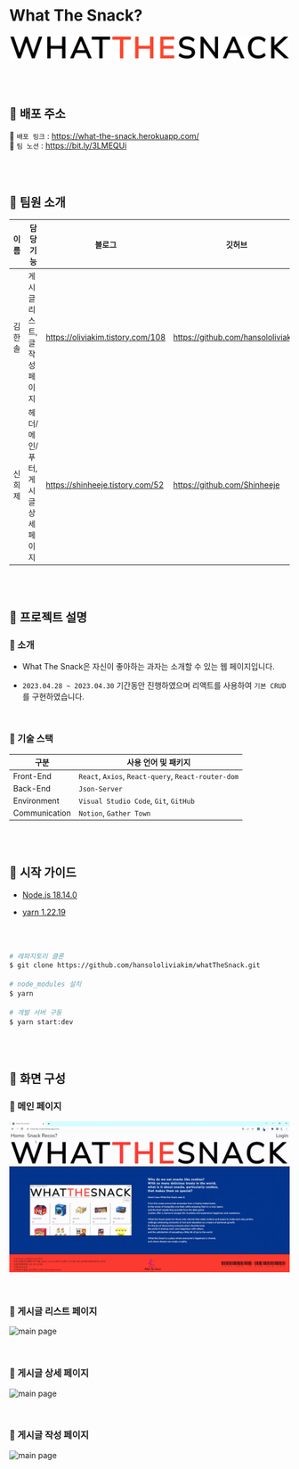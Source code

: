 # What The Snack?
[![what the snack logo](./img/whatthesnack-logo.jpg)](https://what-the-snack.herokuapp.com/)

<br/><br/>

## 🍿 배포 주소
🔸 `배포 링크` : https://what-the-snack.herokuapp.com/ <br/>
🔸 `팀 노션` : https://bit.ly/3LMEQUi

<br/><br/>

## 🍿 팀원 소개
| 이름 | 담당 기능 | 블로그 | 깃허브 |
| --- | --- | --- | --- |
| 김한솔 | 게시글 리스트, 글 작성 페이지 | https://oliviakim.tistory.com/108 | https://github.com/hansololiviakim |
| 신희제 | 헤더/메인/푸터, 게시글 상세 페이지 | https://shinheeje.tistory.com/52 | https://github.com/Shinheeje |

<br/><br/>

## 🍿 프로젝트 설명
### 🔸 소개
* What The Snack은 자신이 좋아하는 과자는 소개할 수 있는 웹 페이지입니다.

* `2023.04.28 ~ 2023.04.30` 기간동안 진행하였으며 리액트를 사용하여 `기본 CRUD`를 구현하였습니다.

<br/>

### 🔸 기술 스택
| 구분 | 사용 언어 및 패키지 |
| --- | --- |
| Front-End | `React`, `Axios`, `React-query`, `React-router-dom` |
| Back-End | `Json-Server` |
| Environment | `Visual Studio Code`, `Git`, `GitHub` |
| Communication | `Notion`, `Gather Town` |

<br/><br/>

## 🍿 시작 가이드
* [Node.js 18.14.0](https://nodejs.org/ko)

* [yarn 1.22.19](https://classic.yarnpkg.com/lang/en/docs/install/#windows-stable)

<br/>

```bash

# 레파지토리 클론
$ git clone https://github.com/hansololiviakim/whatTheSnack.git

# node_modules 설치
$ yarn

# 개발 서버 구동
$ yarn start:dev

```

<br/><br/>

## 🍿 화면 구성
### 🔸 메인 페이지
![main page](./img/main.gif)

<br/>

### 🔸 게시글 리스트 페이지
![main page](./img/list.gif)

<br/>

### 🔸 게시글 상세 페이지
![main page](./img/detail.gif)

<br/>

### 🔸 게시글 작성 페이지
![main page](./img/post.gif)